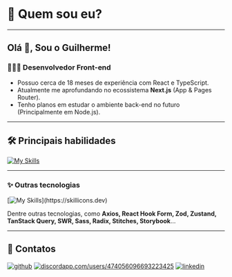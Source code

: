 <img src="https://cdn.discordapp.com/attachments/966337602678566914/1178193433320505474/github-header-image.png?ex=65754124&is=6562cc24&hm=f95b4b5c7ef1ddb9590164545e4673b3edd7a16800a2930bbc36743e853e1c8a&" alt="" />

# 🔭 Quem sou eu?

<hr>

## Olá 👋, Sou o Guilherme!
### 👨🏾‍💻 Desenvolvedor Front-end

-  Possuo cerca de 18 meses de experiência com React e TypeScript.
-  Atualmente me aprofundando no ecossistema **Next.js** (App & Pages Router).
-  Tenho planos em estudar o ambiente back-end no futuro (Principalmente em Node.js).

<hr>

## 🛠 Principais habilidades
[![My Skills](https://skillicons.dev/icons?i=react,typescript,javascript,nextjs)](https://skillicons.dev)

<hr>

### ✨ Outras tecnologias
[![My Skills](https://skillicons.dev/icons?i=tailwind,styledcomponents,git,github,redux,html,css,)](https://skillicons.dev)

Dentre outras tecnologias, como **Axios, React Hook Form, Zod, Zustand, TanStack Query, SWR, Sass, Radix, Stitches, Storybook**... 

<hr>

## 📱 Contatos

<p align="left">
<a href="https://github.com/xbozo" target="blank"><img align="center" src="https://img.shields.io/badge/GitHub-100000?style=for-the-badge&logo=github&logoColor=white" alt="github" /></a>
<a href="https://discord.gg/discordapp.com/users/474056096693223425" target="blank"><img align="center" src="https://img.shields.io/badge/Discord-7289DA?style=for-the-badge&logo=discord&logoColor=white" alt="discordapp.com/users/474056096693223425" /></a>
<a href="https://linkedin.com/in/guilherme-viana-291a20268" target="blank"><img align="center" src="https://img.shields.io/badge/linkedin-0A66C2?style=for-the-badge&logo=linkedin&logoColor=white" alt="linkedin" /></a>
</p>

